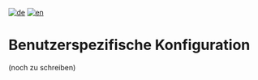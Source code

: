 [![de](https://img.shields.io/badge/lang-de-green)](https://github.com/ToyKeeper/anduril/blob/trunk/docs/per-user-config.de.md)
[![en](https://img.shields.io/badge/lang-en-red)](https://github.com/ToyKeeper/anduril/blob/trunk/docs/per-user-config.md)

# Benutzerspezifische Konfiguration

(noch zu schreiben)

